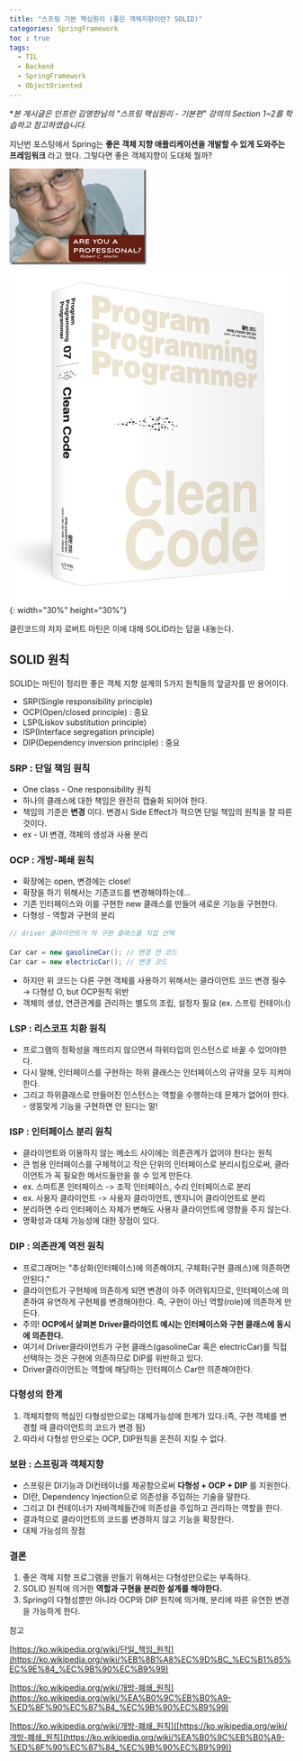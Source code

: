 ```yaml
---
title: "스프링 기본 핵심원리 (좋은 객체지향이란? SOLID)"
categories: SpringFramework
toc : true
tags:
  - TIL
  - Backend
  - SpringFramework
  - ObjectOriented
---
```


**본 게시글은 인프런 김영한님의 "스프링 핵심원리 - 기본편" 강의의 Section 1~2를 학습하고 참고하였습니다.*

지난번 포스팅에서 Spring는 **좋은 객체 지향 애플리케이션을 개발할 수 있게 도와주는 프레임워크** 라고 했다. 그렇다면 좋은 객체지향이 도대체 뭘까? 

![/assets/Spring/robertmartin.png](/assets/Spring/robertmartin.png)
![/assets/Spring/cleancode.png](/assets/Spring/cleancode.png){: width="30%" height="30%"}

클린코드의 저자 로버트 마틴은 이에 대해 SOLID라는 답을 내놓는다.

## SOLID 원칙

SOLID는 마틴이 정리한 좋은 객체 지향 설계의 5가지 원칙들의 앞글자를 딴 용어이다.

- SRP(Single responsibility principle)
- OCP(Open/closed principle) : 중요
- LSP(Liskov substitution principle)
- ISP(Interface segregation principle)
- DIP(Dependency inversion principle) : 중요

### SRP : 단일 책임 원칙

- One class - One responsibility 원칙
- 하나의 클래스에 대한 책임은 완전히 캡슐화 되어야 한다.
- 책임의 기준은 **변경** 이다. 변경시 Side Effect가 적으면 단일 책임의 원칙을 잘 따른 것이다.
- ex -  UI 변경, 객체의 생성과 사용 분리

### OCP : 개방-폐쇄 원칙

- 확장에는 open, 변경에는 close!
- 확장을 하기 위해서는 기존코드를 변경해야하는데...
- 기존 인터페이스와 이를 구현한 new 클래스를 만들어 새로운 기능을 구현한다.
- 다형성 - 역할과 구현의 분리

```java
// driver 클라이언트가 차 구현 클래스를 직접 선택 

Car car = new gasolineCar(); // 변경 전 코드
Car car = new electricCar(); // 변경 코드
```

- 하지만 위 코드는 다른 구현 객체를 사용하기 위해서는 클라이언트 코드 변경 필수 → 다형성 O, but OCP원칙 위반
- 객체의 생성, 연관관계를 관리하는 별도의 조립, 설정자 필요 (ex. 스프링 컨테이너)

### LSP : 리스코프 치환 원칙

- 프로그램의 정확성을 깨뜨리지 않으면서 하위타입의 인스턴스로 바꿀 수 있어야한다.
- 다시 말해, 인터페이스를 구현하는 하위 클래스는 인터페이스의 규약을 모두 지켜야한다.
- 그리고 하위클래스로 만들어진 인스턴스는 역할을 수행하는데 문제가 없어야 한다. - 생뚱맞게 기능을 구현하면 안 된다는 말!

### ISP : 인터페이스 분리 원칙

- 클라이언트와 이용하지 않는 메소드 사이에는 의존관계가 없어야 한다는 원칙
- 큰 범용 인터페이스를 구체적이고 작은 단위의 인터페이스로 분리시킴으로써, 클라이언트가 꼭 필요한 메서드들만을 쓸 수 있게 만든다.
- ex. 스마트폰 인터페이스 -> 조작 인터페이스, 수리 인터페이스로 분리 
- ex. 사용자 클라이언트 -> 사용자 클라이언트, 엔지니어 클라이언트로 분리
- 분리하면 수리 인터페이스 자체가 변해도 사용자 클라이언트에 영향을 주지 않는다.
- 명확성과 대체 가능성에 대한 장점이 있다.

### DIP : 의존관계 역전 원칙

- 프로그래머는 "추상화(인터페이스)에 의존해야지, 구체화(구현 클래스)에 의존하면 안된다." 
- 클라이언트가 구현체에 의존하게 되면 변경이 아주 어려워지므로, 인터페이스에 의존하여 유연하게 구현체를 변경해야한다. 즉, 구현이 아닌 역할(role)에 의존하게 만든다.
- 주의! __OCP에서 살펴본 Driver클라이언트 예시는 인터페이스와 구현 클래스에 동시에 의존한다.__ 
- 여기서 Driver클라이언트가 구현 클래스(gasolineCar 혹은 electricCar)를 직접 선택하는 것은 구현에 의존하므로 DIP를 위반하고 있다.
- Driver클라이언트는 역할에 해당하는 인터페이스 Car만 의존해야한다.

### 다형성의 한계
1. 객체지향의 핵심인 다형성만으로는 대체가능성에 한계가 있다.(즉, 구현 객체를 변경할 때 클라이언트의 코드가 변경 됨)
2. 따라서 다형성 만으로는 OCP, DIP원칙을 온전히 지킬 수 없다.

### 보완 : 스프링과 객체지향
- 스프링은 DI기능과 DI컨테이너를 제공함으로써 __다형성 + OCP + DIP__ 를 지원한다.
- DI란, Dependency  Injection으로 의존성을 주입하는 기술을 말한다.
- 그리고 DI 컨테이너가 자바객체들간에 의존성을 주입하고 관리하는 역할을 한다.
- 결과적으로 클라이언트의 코드를 변경하지 않고 기능을 확장한다.
- 대체 가능성의 장점

### 결론
1. 좋은 객체 지향 프로그램을 만들기 위해서는 다형성만으로는 부족하다.
2. SOLID 원칙에 의거한 __역할과 구현을 분리한 설계를 해야한다.__ 
3. Spring이 다형성뿐만 아니라 OCP와 DIP 원칙에 의거해, 분리에 따른 유연한 변경을 가능하게 한다.


참고 

[https://ko.wikipedia.org/wiki/단일_책임_원칙](https://ko.wikipedia.org/wiki/%EB%8B%A8%EC%9D%BC_%EC%B1%85%EC%9E%84_%EC%9B%90%EC%B9%99) 

[https://ko.wikipedia.org/wiki/개방-폐쇄_원칙](https://ko.wikipedia.org/wiki/%EA%B0%9C%EB%B0%A9-%ED%8F%90%EC%87%84_%EC%9B%90%EC%B9%99)

[https://ko.wikipedia.org/wiki/개방-폐쇄_원칙]([https://ko.wikipedia.org/wiki/개방-폐쇄_원칙](https://ko.wikipedia.org/wiki/%EA%B0%9C%EB%B0%A9-%ED%8F%90%EC%87%84_%EC%9B%90%EC%B9%99))
